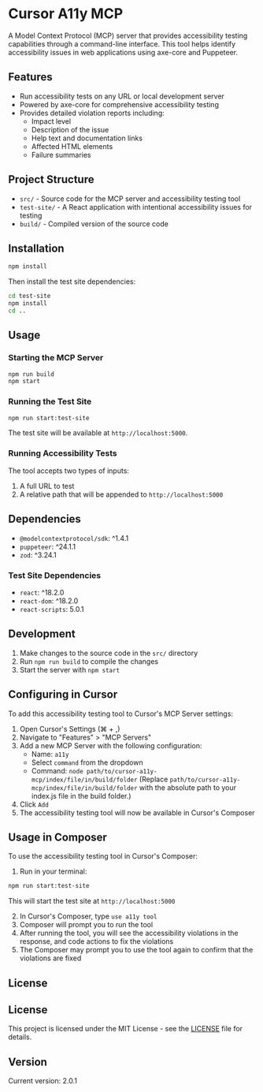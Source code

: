 # Cursor A11y MCP

A Model Context Protocol (MCP) server that provides accessibility testing capabilities through a command-line interface. This tool helps identify accessibility issues in web applications using axe-core and Puppeteer.

## Features

- Run accessibility tests on any URL or local development server
- Powered by axe-core for comprehensive accessibility testing
- Provides detailed violation reports including:
  - Impact level
  - Description of the issue
  - Help text and documentation links
  - Affected HTML elements
  - Failure summaries

## Project Structure

- `src/` - Source code for the MCP server and accessibility testing tool
- `test-site/` - A React application with intentional accessibility issues for testing
- `build/` - Compiled version of the source code

## Installation

```bash
npm install
```

Then install the test site dependencies:

```bash
cd test-site
npm install
cd ..
```

## Usage

### Starting the MCP Server

```bash
npm run build
npm start
```

### Running the Test Site

```bash
npm run start:test-site
```

The test site will be available at `http://localhost:5000`.

### Running Accessibility Tests

The tool accepts two types of inputs:

1. A full URL to test
2. A relative path that will be appended to `http://localhost:5000`

## Dependencies

- `@modelcontextprotocol/sdk`: ^1.4.1
- `puppeteer`: ^24.1.1
- `zod`: ^3.24.1

### Test Site Dependencies

- `react`: ^18.2.0
- `react-dom`: ^18.2.0
- `react-scripts`: 5.0.1

## Development

1. Make changes to the source code in the `src/` directory
2. Run `npm run build` to compile the changes
3. Start the server with `npm start`

## Configuring in Cursor

To add this accessibility testing tool to Cursor's MCP Server settings:

1. Open Cursor's Settings (⌘ + ,)
2. Navigate to "Features" > "MCP Servers"
3. Add a new MCP Server with the following configuration:
   - Name: `a11y`
   - Select `command` from the dropdown
   - Command: `node path/to/cursor-a11y-mcp/index/file/in/build/folder`
     (Replace `path/to/cursor-a11y-mcp/index/file/in/build/folder` with the absolute path to your index.js file in the build folder.)
4. Click `Add`
5. The accessibility testing tool will now be available in Cursor's Composer

## Usage in Composer

To use the accessibility testing tool in Cursor's Composer:

1. Run in your terminal:

```bash
npm run start:test-site
```

This will start the test site at `http://localhost:5000`

2. In Cursor's Composer, type `use a11y tool`
3. Composer will prompt you to run the tool
4. After running the tool, you will see the accessibility violations in the response, and code actions to fix the violations
5. The Composer may prompt you to use the tool again to confirm that the violations are fixed

## License

## License

This project is licensed under the MIT License - see the [LICENSE](LICENSE) file for details.

## Version

Current version: 2.0.1
